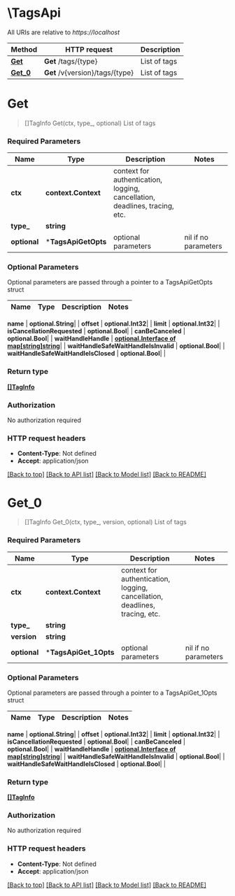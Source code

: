 # \TagsApi

All URIs are relative to *https://localhost*

Method | HTTP request | Description
------------- | ------------- | -------------
[**Get**](TagsApi.md#Get) | **Get** /tags/{type} | List of tags
[**Get_0**](TagsApi.md#Get_0) | **Get** /v{version}/tags/{type} | List of tags


# **Get**
> []TagInfo Get(ctx, type_, optional)
List of tags

### Required Parameters

Name | Type | Description  | Notes
------------- | ------------- | ------------- | -------------
 **ctx** | **context.Context** | context for authentication, logging, cancellation, deadlines, tracing, etc.
  **type_** | **string**|  | 
 **optional** | ***TagsApiGetOpts** | optional parameters | nil if no parameters

### Optional Parameters
Optional parameters are passed through a pointer to a TagsApiGetOpts struct

Name | Type | Description  | Notes
------------- | ------------- | ------------- | -------------

 **name** | **optional.String**|  | 
 **offset** | **optional.Int32**|  | 
 **limit** | **optional.Int32**|  | 
 **isCancellationRequested** | **optional.Bool**|  | 
 **canBeCanceled** | **optional.Bool**|  | 
 **waitHandleHandle** | [**optional.Interface of map[string]string**](string.md)|  | 
 **waitHandleSafeWaitHandleIsInvalid** | **optional.Bool**|  | 
 **waitHandleSafeWaitHandleIsClosed** | **optional.Bool**|  | 

### Return type

[**[]TagInfo**](TagInfo.md)

### Authorization

No authorization required

### HTTP request headers

 - **Content-Type**: Not defined
 - **Accept**: application/json

[[Back to top]](#) [[Back to API list]](../README.md#documentation-for-api-endpoints) [[Back to Model list]](../README.md#documentation-for-models) [[Back to README]](../README.md)

# **Get_0**
> []TagInfo Get_0(ctx, type_, version, optional)
List of tags

### Required Parameters

Name | Type | Description  | Notes
------------- | ------------- | ------------- | -------------
 **ctx** | **context.Context** | context for authentication, logging, cancellation, deadlines, tracing, etc.
  **type_** | **string**|  | 
  **version** | **string**|  | 
 **optional** | ***TagsApiGet_1Opts** | optional parameters | nil if no parameters

### Optional Parameters
Optional parameters are passed through a pointer to a TagsApiGet_1Opts struct

Name | Type | Description  | Notes
------------- | ------------- | ------------- | -------------


 **name** | **optional.String**|  | 
 **offset** | **optional.Int32**|  | 
 **limit** | **optional.Int32**|  | 
 **isCancellationRequested** | **optional.Bool**|  | 
 **canBeCanceled** | **optional.Bool**|  | 
 **waitHandleHandle** | [**optional.Interface of map[string]string**](string.md)|  | 
 **waitHandleSafeWaitHandleIsInvalid** | **optional.Bool**|  | 
 **waitHandleSafeWaitHandleIsClosed** | **optional.Bool**|  | 

### Return type

[**[]TagInfo**](TagInfo.md)

### Authorization

No authorization required

### HTTP request headers

 - **Content-Type**: Not defined
 - **Accept**: application/json

[[Back to top]](#) [[Back to API list]](../README.md#documentation-for-api-endpoints) [[Back to Model list]](../README.md#documentation-for-models) [[Back to README]](../README.md)

